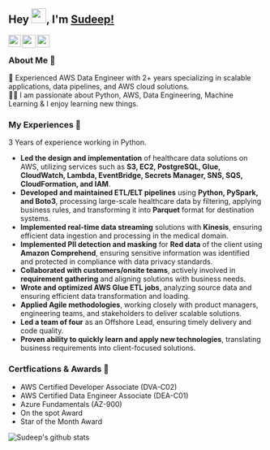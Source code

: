 ## Hey <img src="https://github.com/TheDudeThatCode/TheDudeThatCode/blob/master/Assets/Hi.gif" width="29px">, I'm [Sudeep!](https://sudeep9211.github.io/) 

<a href="https://www.linkedin.com/in/sudeep-chatterjee-b4437a1b3/">
  <img align="left" width="24px" src="https://cdn.jsdelivr.net/npm/simple-icons@v3/icons/linkedin.svg"  />
</a>
<a href="mailto:sudeepchatterjee1234@gmail.com">
  <img align="left" width="26px" src="https://cdn.jsdelivr.net/npm/simple-icons@v3/icons/gmail.svg" />
</a>
<a href="https://www.instagram.com/_its_sudeep__/">
  <img align="left" width="25px" src="https://cdn.jsdelivr.net/npm/simple-icons@v3/icons/instagram.svg"/> 
</a>

<br />

### About Me 🚀
💼 Experienced AWS Data Engineer with 2+ years specializing in scalable applications, data pipelines, and AWS cloud solutions. </br>
👨‍💻 I am passionate about Python, AWS, Data Engineering, Machine Learning & I enjoy learning new things. </br>

### My Experiences 🙌
3 Years of experience working in Python.
- **Led the design and implementation** of healthcare data solutions on AWS, utilizing services such as **S3, EC2, PostgreSQL, Glue, CloudWatch, Lambda, EventBridge, Secrets Manager, SNS, SQS, CloudFormation, and IAM**.  
- **Developed and maintained ETL/ELT pipelines** using **Python, PySpark, and Boto3**, processing large-scale healthcare data by filtering, applying business rules, and transforming it into **Parquet** format for destination systems.  
- **Implemented real-time data streaming** solutions with **Kinesis**, ensuring efficient data ingestion and processing in the medical domain.
- **Implemented PII detection and masking** for **Red data** of the client using **Amazon Comprehend**, ensuring sensitive information was identified and protected in compliance with data privacy standards.  
- **Collaborated with customers/onsite teams**, actively involved in **requirement gathering** and aligning solutions with business needs.  
- **Wrote and optimized AWS Glue ETL jobs**, analyzing source data and ensuring efficient data transformation and loading.  
- **Applied Agile methodologies**, working closely with product managers, engineering teams, and stakeholders to deliver scalable solutions.  
- **Led a team of four** as an Offshore Lead, ensuring timely delivery and code quality.  
- **Proven ability to quickly learn and apply new technologies**, translating business requirements into client-focused solutions.

### Certfications & Awards 🏅
- AWS Certified Developer Associate (DVA-C02)
- AWS Certified Data Engineer Associate (DEA-C01)
- Azure Fundamentals (AZ-900)
- On the spot Award
- Star of the Month Award




![Sudeep's github stats](https://github-readme-stats.vercel.app/api?username=sudeep9211&show_icons=true&hide_border=true)
<br />
